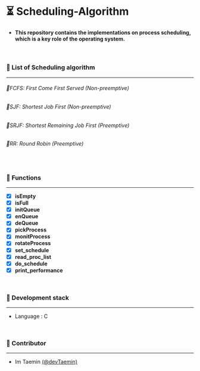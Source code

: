 # ⏳  Scheduling-Algorithm

+ #### This repository contains the implementations on process scheduling, which is a key role of the operating system.


<br>

###  📌 List of Scheduling algorithm
-----------------
###### 📌FCFS: First Come First Served (Non-preemptive)
###### 📌SJF: Shortest Job First (Non-preemptive)
###### 📌SRJF: Shortest Remaining Job First (Preemptive)
###### 📌RR: Round Robin (Preemptive)


<br>

###  📌 Functions
-----------------
- [x] <strong>isEmpty</strong>
- [x] <strong>isFull</strong>
- [x] <strong>initQueue</strong>
- [x] <strong>enQueue</strong>
- [x] <strong>deQueue</strong>
- [x] <strong>pickProcess</strong>
- [x] <strong>monitProcess</strong>
- [x] <strong>rotateProcess</strong>
- [x] <strong>set_schedule</strong>
- [x] <strong>read_proc_list</strong>
- [x] <strong>do_schedule</strong>
- [x] <strong>print_performance</strong>

<br>

###  📌 Development stack
-----------------
+ Language : C


<br>

### 👬 Contributor
-----------------
+ Im Taemin [(@devTaemin)](github.com/devTaemin)
